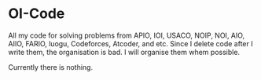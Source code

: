 # OI-Code
All my code for solving problems from APIO, IOI, USACO, NOIP, NOI, AIO, AIIO, FARIO, luogu, Codeforces, Atcoder, and etc.
Since I delete code after I write them, the organisation is bad. I will organise them whem possible.

Currently there is nothing.
